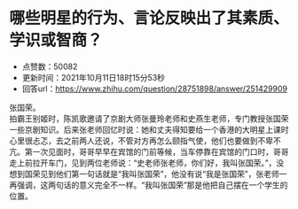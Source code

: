 # 哪些明星的行为、言论反映出了其素质、学识或智商？
- 点赞数：50082
- 更新时间：2021年10月11日18时15分53秒
- 回答url：https://www.zhihu.com/question/28751898/answer/251429909
<body>
 <p data-pid="NsXOLMng">张国荣。<br>
  拍霸王别姬时，陈凯歌邀请了京剧大师张曼玲老师和史燕生老师，专门教授张国荣一些京剧知识。后来张老师回忆时说：她和丈夫得知要给一个香港的大明星上课时心里很忐忑，去之前两人还说，不管对方再怎么颐指气使，他们也要做到不卑不亢。第一次见面时，哥哥早早在宾馆的门前等候，当车停靠在宾馆的门口时，哥哥走上前拉开车门，见到两位老师说：“史老师张老师，你们好，我叫张国荣。”，没想到国荣见到他们第一句话就是“我叫张国荣”，他没有说“我是张国荣”，张老师一再强调，这两句话的意义完全不一样。“我叫张国荣”那是他把自己摆在一个学生的位置。</p>
 <p></p>
</body>